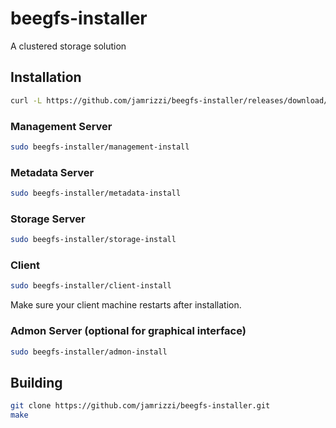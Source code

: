 # beegfs-installer
A clustered storage solution

## Installation

```sh
curl -L https://github.com/jamrizzi/beegfs-installer/releases/download/v0.0.3/beegfs-installer.tar.gz | tar zxvf
```

### Management Server
```sh
sudo beegfs-installer/management-install
```

### Metadata Server
```sh
sudo beegfs-installer/metadata-install
```

### Storage Server
```sh
sudo beegfs-installer/storage-install
```

### Client
```sh
sudo beegfs-installer/client-install
```
Make sure your client machine restarts after installation.

### Admon Server (optional for graphical interface)
```sh
sudo beegfs-installer/admon-install
```

## Building
```sh
git clone https://github.com/jamrizzi/beegfs-installer.git
make
```
